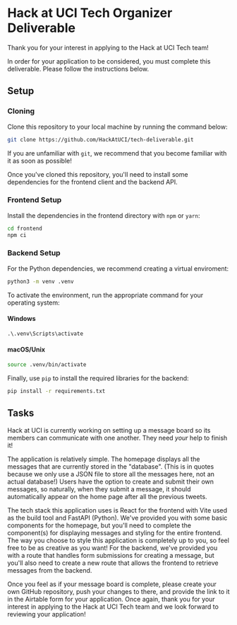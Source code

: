# Hack at UCI Tech Organizer Deliverable

Thank you for your interest in applying to the Hack at UCI Tech team!

In order for your application to be considered, you must complete this
deliverable. Please follow the instructions below.

## Setup

### Cloning

Clone this repository to your local machine by running the command below:

```bash
git clone https://github.com/HackAtUCI/tech-deliverable.git
```

If you are unfamiliar with `git`, we recommend that you become familiar
with it as soon as possible!

Once you've cloned this repository, you'll need to install some dependencies for the frontend client and the backend API.

### Frontend Setup

Install the dependencies in the frontend directory with `npm` or `yarn`:

```bash
cd frontend
npm ci
```

### Backend Setup

For the Python dependencies, we recommend creating a virtual enviroment:

```bash
python3 -m venv .venv
```

To activate the environment, run the appropriate command for your operating system:

#### Windows

```bat
.\.venv\Scripts\activate
```

#### macOS/Unix

```bash
source .venv/bin/activate
```

Finally, use `pip` to install the required libraries for the backend:

```bash
pip install -r requirements.txt
```

## Tasks

Hack at UCI is currently working on setting up a message board so its members
can communicate with one another. They need _your_ help to finish it!

The application is relatively simple. The homepage displays all the messages
that are currently stored in the "database". (This is in quotes because we only
use a JSON file to store all the messages here, not an actual database!) Users
have the option to create and submit their own messages, so naturally, when they
submit a message, it should automatically appear on the home page after all the
previous tweets.

The tech stack this application uses is React for the frontend with Vite used
as the build tool and FastAPI (Python). We've provided you with some basic
components for the homepage, but you'll need to complete the component(s) for
displaying messages and styling for the entire frontend. The way you choose to
style this application is completely up to you, so feel free to be as creative
as you want! For the backend, we've provided you with a route that handles form
submissions for creating a message, but you'll also need to create a new route
that allows the frontend to retrieve messages from the backend.

Once you feel as if your message board is complete, please create your own
GitHub repository, push your changes to there, and provide the link to it in
the Airtable form for your application. Once again, thank you for your interest
in applying to the Hack at UCI Tech team and we look forward to reviewing your
application!

